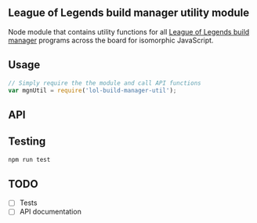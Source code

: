 ## League of Legends build manager utility module
Node module that contains utility functions for all [League of Legends build manager](https://github.com/renarsvilnis/lol-build-manager) programs across the board for isomorphic JavaScript.

## Usage
```javascript
// Simply require the the module and call API functions
var mgnUtil = require('lol-build-manager-util');
```

## API


## Testing
```bash
npm run test
```

## TODO
- [ ] Tests
- [ ] API documentation